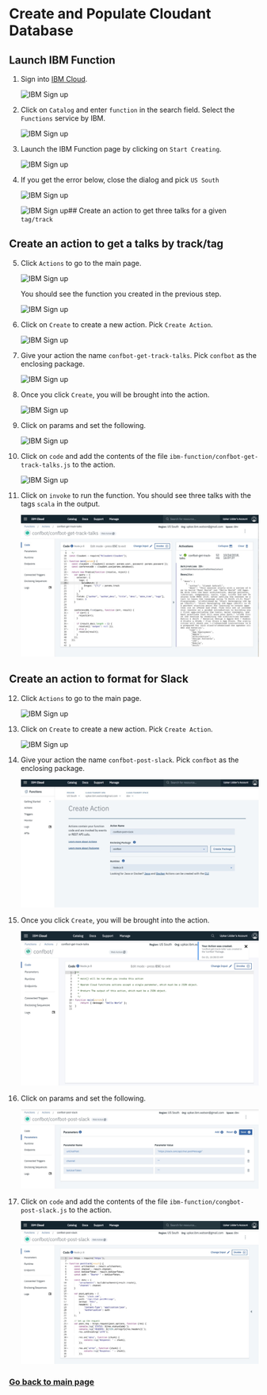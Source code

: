 # Create and Populate Cloudant Database

## Launch IBM Function

1. Sign into [IBM Cloud](https://console.bluemix.net).

    ![IBM Sign up](assets/cloudant-start.jpg)

2. Click on `Catalog` and enter `function` in the search field. Select the `Functions` service by IBM.
  
    ![IBM Sign up](assets/ibm-function-catalog.jpg)

3. Launch the IBM Function page by clicking on `Start Creating`.
  
    ![IBM Sign up](assets/ibm-function-launch.jpg)

4. If you get the error below, close the dialog and pick `US South` 

    ![IBM Sign up](assets/ibm-function-launch-error.jpg)

    ![IBM Sign up](assets/ibm-function-launch-error-fix.jpg)## Create an action to get three talks for a given `tag/track`

## Create an action to get a talks by track/tag

5. Click `Actions` to go to the main page.

    ![IBM Sign up](assets/ibm-function-go-home.jpg)

    You should see the function you created in the previous step.
    
    ![IBM Sign up](assets/ibm-function-go-home-2.jpg)


6. Click on `Create` to create a new action. Pick `Create Action`. 

    ![IBM Sign up](assets/ibm-function-new-action.jpg)

7. Give your action the name `confbot-get-track-talks`. Pick `confbot` as the enclosing package.

    ![IBM Sign up](assets/ibm-function-track-talks-create.jpg)

8. Once you click `Create`, you will be brought into the action.

    ![IBM Sign up](assets/ibm-function-track-talks-create-2.jpg)

9. Click on params and set the following.

    ![IBM Sign up](assets/ibm-function-track-talks-params.png)

10. Click on `code` and add the contents of the file `ibm-function/confbot-get-track-talks.js` to the action.

    ![IBM Sign up](assets/ibm-function-track-talks-code.jpg)

11. Click on `invoke` to run the function. You should see three talks with the tags `scala` in the output.

    ![IBM Sign up](assets/ibm-function-track-talks-invoke.jpg)

## Create an action to format for Slack

12. Click `Actions` to go to the main page.

    ![IBM Sign up](assets/ibm-function-go-home.jpg)

13. Click on `Create` to create a new action. Pick `Create Action`. 

    ![IBM Sign up](assets/ibm-function-new-action.jpg)

14. Give your action the name `confbot-post-slack`. Pick `confbot` as the enclosing package.

    ![IBM Sign up](assets/ibm-function-post-slack-create.jpg)

15. Once you click `Create`, you will be brought into the action.

    ![IBM Sign up](assets/ibm-function-post-slack-create-2.jpg)

16. Click on params and set the following.

    ![IBM Sign up](assets/ibm-function-post-slack-params.jpg)

17. Click on `code` and add the contents of the file `ibm-function/congbot-post-slack.js` to the action.

    ![IBM Sign up](assets/ibm-function-post-slack-code.jpg)
### [Go back to main page](README.md)
